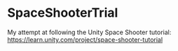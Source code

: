 # SpaceShooterTrial
My attempt at following the Unity Space Shooter tutorial: https://learn.unity.com/project/space-shooter-tutorial
